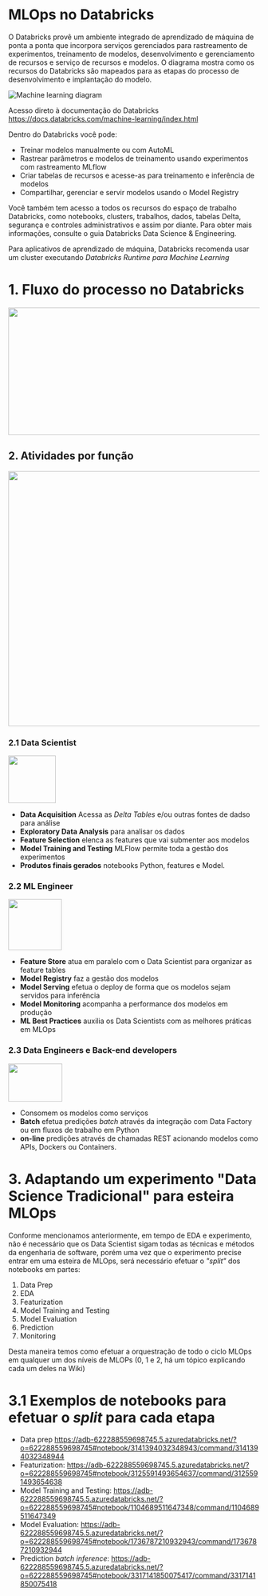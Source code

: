 # MLOps no Databricks


O Databricks provê um ambiente integrado de aprendizado de máquina de ponta a ponta que incorpora serviços gerenciados para rastreamento de experimentos, treinamento de modelos, desenvolvimento e gerenciamento de recursos e serviço de recursos e modelos. O diagrama mostra como os recursos do Databricks são mapeados para as etapas do processo de desenvolvimento e implantação do modelo.


<IMG  src="https://docs.databricks.com/_images/ml-diagram.png"  alt="Machine learning diagram"/>


Acesso direto à documentação do Databricks https://docs.databricks.com/machine-learning/index.html

Dentro do Databricks você pode:

- Treinar modelos manualmente ou com AutoML
- Rastrear parâmetros e modelos de treinamento usando experimentos com rastreamento MLflow
- Criar tabelas de recursos e acesse-as para treinamento e inferência de modelos
- Compartilhar, gerenciar e servir modelos usando o Model Registry

Você também tem acesso a todos os recursos do espaço de trabalho Databricks, como notebooks, clusters, trabalhos, dados, tabelas Delta, segurança e controles administrativos e assim por diante. Para obter mais informações, consulte o guia Databricks Data Science & Engineering.

Para aplicativos de aprendizado de máquina, Databricks recomenda usar um cluster executando *Databricks Runtime para Machine Learning*

# 1. Fluxo do processo no Databricks

<IMG src="https://lh5.googleusercontent.com/beqfvHrp3j213jliv7rLaOhRS9LY3q58Y9OcsoHGEUpa5W55nSZeRJ5IhlypgaFzrXU2tk3qSQrPzU1nwPgtR17k6fupB_cXQ0E4r4SxNJ6tiSGYWINNMZkv6Hru5tLzg8s1DVUBYxPv_1J4P41ZAAxMIM20gH5udpbm6Fk75Fix1sHWsOz0fU8UOOL2fw"  width="602"  height="255" style="margin-left:0px;margin-top:0px"/></SPAN></SPAN></B>


## 2. Atividades por função

<B style="font-weight:normal"  id="docs-internal-guid-3c095194-7fff-26e4-02ad-1e1fa8ea1578"><IMG  width="922px;"  height="510px;"  src="https://lh3.googleusercontent.com/uw9WapEgiD0hNQV-L5EblroRsviuflUstaChKfOn2qcsXQT6kOYKVkW4ldChnQ2vM-XjD1ueCw6y1GF2kXsqKz3b69y-zB3yhova_xvuZvL6oZsSsgRCPVkcrHxGreEXRgM68MZqV_LeCy2ucDeisYDCeUQmgDqfLbnSxqKP3XaP2V5-eCj8GsQ5xN0q4x6-a4I=nw"/></B>

### 2.1 Data Scientist
<B style="font-weight:normal"  id="docs-internal-guid-7e4c014b-7fff-c587-c0a7-79a3783a72bd"><IMG  width="95px;"  height="95px;"  src="https://lh6.googleusercontent.com/j5maxgCaGOtAE7jOfBjGQiRkf2Nt3C6_4q4DzyB1-erWrMBcM9qu0dJ7Fp61F4QZb5L7GPvSy71THw3FhDGSNzL5h9XB85lcW0X8uuVRfgACzuZ06SezxQxP2uQ5TzpLYm4IcUSare0MeHFL3B4kfzRcBA=nw"/></B>

- **Data Acquisition** Acessa as *Delta Tables* e/ou outras fontes de dadso para análise
- **Exploratory Data Analysis** para analisar os dados 
- **Feature Selection** elenca as features que vai submenter aos modelos  
- **Model Training and Testing**  MLFlow permite toda a gestão dos experimentos 
- **Produtos finais gerados** notebooks Python, features e Model.


### 2.2 ML Engineer
<B style="font-weight:normal"  id="docs-internal-guid-59ec01df-7fff-49d7-100d-b211dcc2620f"><IMG  width="107px;"  height="102px;"  src="https://lh3.googleusercontent.com/erArDPjAc2KZDWhPg7bEBEtZuthKbernt73O4FvnJlMuDfPvx8ZO1qhGZIvwxA-itxnXbkRp--tTDK9663dCygZvs18QM6vFR9FzWrOesZUHeapBjL0w-Ugi9C0tZf3BQrMNtFGxNwcSgausLmcNDLKVPg=nw"/></B>


- **Feature Store** atua em paralelo com o Data Scientist para organizar as feature tables
- **Model Registry** faz a gestão dos modelos
- **Model Serving** efetua o deploy de forma que os modelos sejam servidos para inferência
- **Model Monitoring** acompanha a performance dos modelos em produção
- **ML Best Practices** auxilia os Data Scientists com as melhores práticas em MLOps

### 2.3 Data Engineers e Back-end developers

<B style="font-weight:normal"  id="docs-internal-guid-b2f1e3de-7fff-2ec9-4669-12a3cc33c02b"><IMG  width="108px;"  height="76px;"  src="https://lh5.googleusercontent.com/xHhXZu7d4aVXzlR1DE6BkzBUWa-39wwy82MXlps32JFF7BgWf1naPpo9gonzW5i09k9JwDRT2tCdEiqiPEmhx2OTr8itEaKTTnyYojXreLKDQuUBE3h23v6TqYIcSChFHWLZMUlQXIACSXqqptG5MoJJnA=nw"/></B>

- Consomem os modelos como serviços
- **Batch** efetua predições *batch* através da integração com Data Factory ou em fluxos de trabalho em Python
- **on-line** predições através de chamadas REST acionando modelos como APIs, Dockers ou Containers.



# 3. Adaptando um experimento "Data Science Tradicional" para esteira MLOps 

Conforme mencionamos anteriormente, em tempo de EDA e experimento, não é necessário que os Data Scientist sigam todas as técnicas e métodos da engenharia de software, porém uma vez que o experimento precise entrar em uma esteira de MLOps, será necessário efetuar o *"split"* dos notebooks em partes:

1. Data Prep
2. EDA
3. Featurization 
4. Model Training and Testing
5. Model Evaluation
6. Prediction
7. Monitoring

Desta maneira temos como efetuar a orquestração de todo o ciclo MLOps em qualquer um dos níveis de MLOPs (0, 1 e 2, há um tópico explicando cada um deles na Wiki)


# 3.1 Exemplos de notebooks para efetuar o *split* para cada etapa

- Data prep https://adb-622288559698745.5.azuredatabricks.net/?o=622288559698745#notebook/3141394032348943/command/3141394032348944
- Featurization: https://adb-622288559698745.5.azuredatabricks.net/?o=622288559698745#notebook/3125591493654637/command/3125591493654638
- Model Training and Testing: https://adb-622288559698745.5.azuredatabricks.net/?o=622288559698745#notebook/1104689511647348/command/1104689511647349
- Model Evaluation: https://adb-622288559698745.5.azuredatabricks.net/?o=622288559698745#notebook/1736787210932943/command/1736787210932944
- Prediction *batch inference*: https://adb-622288559698745.5.azuredatabricks.net/?o=622288559698745#notebook/3317141850075417/command/3317141850075418



